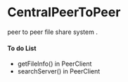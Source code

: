 # CentralPeerToPeer
peer to peer file share system . 
#### To do List
- getFileInfo() in PeerClient
- searchServer() in PeerClient

